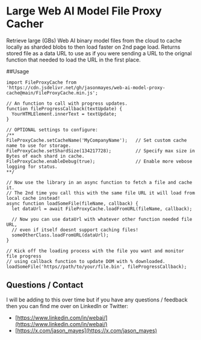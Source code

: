 # Large Web AI Model File Proxy Cacher

Retrieve large (GBs) Web AI binary model files from the cloud to cache locally as sharded blobs to then load faster on 2nd page load. Returns stored file as a data URL to use as if you were sending a URL to the orignal function that needed to load the URL in the first place.

##Usage

```
import FileProxyCache from 'https://cdn.jsdelivr.net/gh/jasonmayes/web-ai-model-proxy-cache@main/FileProxyCache.min.js';

// An function to call with progress updates.
function fileProgressCallback(textUpdate) {
  YourHTMLElement.innerText = textUpdate;
}

// OPTIONAL settings to configure:
/**
FileProxyCache.setCacheName('MyCompanyName');   // Set custom cache name to use for storage.
FileProxyCache.setShardSize(134217728);         // Specify max size in Bytes of each shard in cache.
FileProxyCache.enableDebug(true);               // Enable more vebose logging for status.
**/

// Now use the library in an async function to fetch a file and cache it.
// The 2nd time you call this with the same file URL it will load from local cache instead!
async function loadSomeFile(fileName, callback) {
  let dataUrl = await FileProxyCache.loadFromURL(fileName, callback);

  // Now you can use dataUrl with whatever other function needed file URL,
  // even if itself doesnt support caching files!
  someOtherClass.loadFromURL(dataUrl);
}

// Kick off the loading process with the file you want and monitor file progress
// using callback function to update DOM with % downloaded.
loadSomeFile('https//path/to/your/file.bin', fileProgressCallback);
```

## Questions / Contact

I will be adding to this over time but if you have any questions / feedback then you can find me over on LinkedIn or Twitter:

* [https://www.linkedin.com/in/webai/](https://www.linkedin.com/in/webai/)
* [https://x.com/jason_mayes](https://x.com/jason_mayes)
